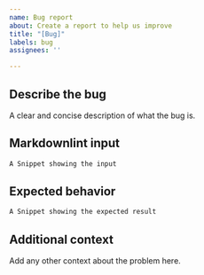 ```yaml
---
name: Bug report
about: Create a report to help us improve
title: "[Bug]"
labels: bug
assignees: ''

---
```


## Describe the bug

A clear and concise description of what the bug is.

## Markdownlint input

```markdown
A Snippet showing the input
```

## Expected behavior

```markdown
A Snippet showing the expected result
```

## Additional context

Add any other context about the problem here.

